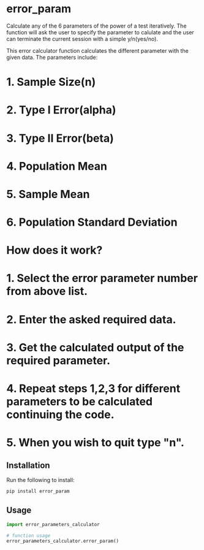 # error_param

Calculate any of the 6 parameters of the power of a test iteratively.
The function will ask the user to specify the parameter to calulate and the user can terminate the current session with a simple y/n(yes/no).

This error calculator function calculates the different parameter with the given data. The parameters include:

# 1. Sample Size(n)
# 2. Type I Error(alpha)
# 3. Type II Error(beta)
# 4. Population Mean
# 5. Sample Mean
# 6. Population Standard Deviation
# 
# How does it work?
# 
# 1. Select the error parameter number from above list.
# 2. Enter the asked required data.
# 3. Get the calculated output of the required parameter.
# 4. Repeat steps 1,2,3 for different parameters to be calculated continuing the code.
# 5. When you wish to quit type "n".


## Installation

Run the following to install:

```python
pip install error_param
```

## Usage

```python
import error_parameters_calculator

# function usage
error_parameters_calculator.error_param()

```


